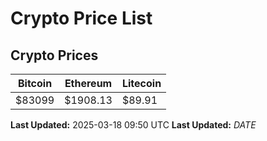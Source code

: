 # Crypto Price List

## Crypto Prices
| Bitcoin | Ethereum | Litecoin |
| ------- | -------- | -------- |
| $83099 | $1908.13 | $89.91 |
**Last Updated:** 2025-03-18 09:50 UTC
**Last Updated:** $DATE$
